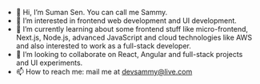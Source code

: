 - 👋 Hi, I’m Suman Sen. You can call me Sammy.
- 👀 I’m interested in frontend web development and UI development.
- 🌱 I’m currently learning about some frontend stuff like micro-frontend, Next.js, Node.js, advanced JavaScript and cloud technologies like AWS and also interested to work as a full-stack developer.
- 💞️ I’m looking to collaborate on React, Angular and full-stack projects and UI experiments.
- 📫 How to reach me: mail me at devsammy@live.com

<!---
dev-sammy/dev-sammy is a ✨ special ✨ repository because its `README.md` (this file) appears on your GitHub profile.
You can click the Preview link to take a look at your changes.
--->
